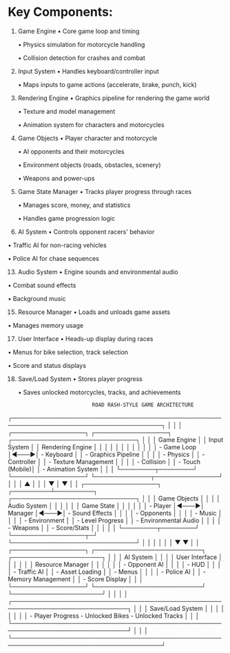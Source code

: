 # Key Components:

1. Game Engine
   • Core game loop and timing
   
   • Physics simulation for motorcycle handling

   • Collision detection for crashes and combat


3. Input System
   • Handles keyboard/controller input

   • Maps inputs to game actions (accelerate, brake, punch, kick)


5. Rendering Engine
   • Graphics pipeline for rendering the game world

   • Texture and model management

   • Animation system for characters and motorcycles


7. Game Objects
   • Player character and motorcycle

   • AI opponents and their motorcycles

   • Environment objects (roads, obstacles, scenery)

   • Weapons and power-ups


9. Game State Manager
   • Tracks player progress through races

   • Manages score, money, and statistics

   • Handles game progression logic


11. AI System
   • Controls opponent racers' behavior

   • Traffic AI for non-racing vehicles
   
   • Police AI for chase sequences


13. Audio System
   • Engine sounds and environmental audio

   • Combat sound effects
   
   • Background music


15. Resource Manager
   • Loads and unloads game assets

   • Manages memory usage


17. User Interface
   • Heads-up display during races

   • Menus for bike selection, track selection

   • Score and status displays


18. Save/Load System
    • Stores player progress
    
    • Saves unlocked motorcycles, tracks, and achievements


                                ROAD RASH-STYLE GAME ARCHITECTURE
┌─────────────────────────────────────────────────────────────────────────────────────┐
│                                                                                     │
│  ┌─────────────────┐     ┌─────────────────┐     ┌─────────────────────────────┐    │
│  │  Game Engine    │     │  Input System   │     │      Rendering Engine       │    │
│  │                 │     │                 │     │                             │    │
│  │ - Game Loop     │◄───►│ - Keyboard      │     │ - Graphics Pipeline         │    │
│  │ - Physics       │     │ - Controller    │     │ - Texture Management        │    │
│  │ - Collision     │     │ - Touch (Mobile)│     │ - Animation System          │    │
│  └────────┬────────┘     └─────────────────┘     └─────────────┬───────────────┘    │
│           │                        ▲                            │                   │
│           ▼                        │                            ▼                   │
│  ┌─────────────────┐     ┌─────────┴─────────┐     ┌─────────────────────────────┐  │
│  │  Game Objects   │     │                   │     │      Audio System           │  │
│  │                 │     │   Game State      │     │                             │  │
│  │ - Player        │◄───►│   Manager         │◄───►│ - Sound Effects             │  │
│  │ - Opponents     │     │                   │     │ - Music                     │  │
│  │ - Environment   │     │ - Level Progress  │     │ - Environmental Audio       │  │
│  │ - Weapons       │     │ - Score/Stats     │     │                             │  │
│  └────────┬────────┘     └─────────────────┬─┘     └─────────────────────────────┘  │
│           │                                │                                        │
│           ▼                                ▼                                        │
│  ┌─────────────────┐     ┌─────────────────────────┐     ┌─────────────────────┐   │
│  │  AI System      │     │                         │     │  User Interface     │   │
│  │                 │     │   Resource Manager      │     │                     │   │
│  │ - Opponent AI   │     │                         │     │ - HUD               │   │
│  │ - Traffic AI    │     │ - Asset Loading         │     │ - Menus             │   │
│  │ - Police AI     │     │ - Memory Management     │     │ - Score Display     │   │
│  └─────────────────┘     └─────────────────────────┘     └─────────────────────┘   │
│                                                                                     │
│  ┌─────────────────────────────────────────────────────────────────────────────┐   │
│  │                           Save/Load System                                  │   │
│  │                                                                             │   │
│  │  - Player Progress        - Unlocked Bikes        - Unlocked Tracks         │   │
│  └─────────────────────────────────────────────────────────────────────────────┘   │
│                                                                                     │
└─────────────────────────────────────────────────────────────────────────────────────┘

